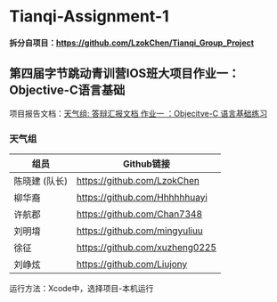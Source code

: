 # Tianqi-Assignment-1
#### 拆分自项目：https://github.com/LzokChen/Tianqi_Group_Project

## 第四届字节跳动青训营IOS班大项目作业一：Objective-C语言基础
项目报告文档：[天气组: 答辩汇报文档 作业一 ：Objecitve-C 语言基础练习](https://wcxjq4bjfu.feishu.cn/docx/doxcnTk8LgTrNlaL63I1AAbVgBg)
### 天气组
| 组员       | Github链接                       |
|----------|--------------------------------|
| 陈晓建 (队长) | https://github.com/LzokChen    |
| 柳华裔      | https://github.com/Hhhhhhuayi  |
| 许航郡      | https://github.com/Chan7348    |
| 刘明堉      | https://github.com/mingyuliuu  |
| 徐征       | https://github.com/xuzheng0225 |
| 刘峥炫      | https://github.com/Liujony     |

运行方法：Xcode中，选择项目-本机运行
